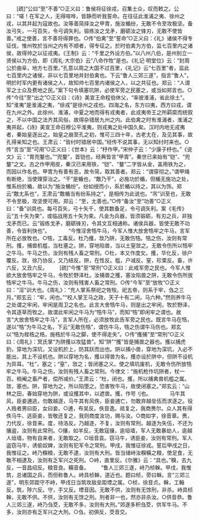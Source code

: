 <!-- { "loadSidebar": true } -->
　　[疏]“公曰”至“不善”○正义曰：鲁侯将征徐戎，召集士众，叹而敕之。公曰：“嗟！在军之人，无得喧哗，皆静而听我誓命。在往征此淮浦之夷、徐州之戎，以其并起为寇故也。汝等善简择汝之甲胄，施汝楯纷，无敢不令至攻极坚。备汝弓矢，一弓百矢，令弓调矢利。锻练汝之戈矛，磨砺汝之锋刃，无敢不使皆善。”戒之使善，言不善将得罪也。○传“伯禽”至“誓命”○正义曰：《礼》诸侯不得专征伐，惟州牧於当州之内有不顺者，得专征之。於时伯禽为方伯，监七百里内之诸侯，故得帅之以征戎夷。《王制》云：“千里之外设方伯。”以八州八伯，是州别立一贤侯以为方伯，即《周礼·大宗伯》云“八命作牧”是也。《礼记·明堂位》云：“封周公於曲阜，地方七百里。”孔意以周之大国不过百里，《礼记》云“七百里”者，监此七百里内之诸侯，非以七百里地并封伯禽也。下云“鲁人三郊三遂”，指言“鲁人”，明於时军内更有诸侯之人，故知帅七百里内诸侯之人，以之共征也。郑云：“人谓军之士众及费地之民。”案下句令填塞坑阱，必使军旁之民塞之，或当如郑言也。○传“今往”至“出之”○正义曰：《诗》美宣王命程伯休父，“率彼淮浦，省此徐土”。知“淮夷”是淮浦之夷，“徐戎”是徐州之戎也。四海之名，东方曰夷，西方曰戎，谓在九州之外。此徐州、淮浦，中夏之地而得有戎夷者，此戎夷帝王之所羁縻而统叙之，不以中国之法齐其风俗，故得杂错居九州之内。此伯禽之时有淮浦者，淮浦之夷并起，《诗》美宣王命召穆公平淮夷，则戎夷之处中国久矣。汉时内地无戎夷者，秦始皇逐出之。始皇之崩至孔之初，惟可三四十年，古老尢在，及见其事，故孔得亲知之也。王肃云：“皆纣时错居中国。”经传不说其事，无以知纣时来也。○传“言当”至“可用”○正义曰：《世本》云：“杼作甲。”宋仲子云：“少康子杼也。”《说文》云：“胄兜鍪也。”“兜鍪”，首铠也，经典皆言“甲胄”。秦世已来始有“铠”、“兜鍪”之文。古之作甲用皮，秦汉已来用铁，“铠”、“鍪”二字皆从金，盖用铁为之，而因以作名也。甲胄为有善有恶，故令简，取其善者。郑云：“谓穿彻之。”谓甲绳有断绝，当使理穿治之。“干”是楯也，“敿乃干”，必施功於楯，但楯无施功之处，惟系纷於楯，故以为“施汝楯纷”。纷如绶而小，系於楯以持之，其以为饰。郑云“敿尢系也”，王肃云“敿楯当有纷系持之”，是相传为此说也。“吊”训至也，无敢不令至极，攻坚使可用。郑云：“至，尢善也。”○传“备汝”至“功善”○正义曰：“备”训具也。每弓百矢，弓十矢千，使其数备足，令弓调矢利。案《毛传》云“五十矢为束”，或临战用五十矢为束。凡金为兵器，皆须锻砺，有刃之兵，非独戈矛而已。云“锻练戈矛，磨砺锋刃，令其文互相通称。诸侯兵器，皆使无敢不功善，令皆利快也”。
　
　　“今惟淫舍牿牛马，今军人惟大放舍牿牢之牛马，言军所在必放牧也。○牿，工毒反。杜乃擭，敜乃阱，无敢伤牿。牿之伤，汝则有常刑。擭，捕兽机槛，当杜塞之。阱，穿地陷兽，当以土窒敜之。无敢令伤所以牿牢之牛马。牛马之伤，汝则有残人畜之常刑。○杜，本又作度攵。擭，华化反，徐户覆反。敜，徐乃协反，又乃结反。阱，在性反。槛，户减反。窒，珍栗反。畜，许六反，又丑六反。 
　　[疏]“今惟”至“常刑”○正义曰：此戒军旁之民也。今军人惟欲大放舍牿牢之牛马，令牧於野泽杜。汝捕兽之擭，塞汝陷兽之阱，无敢令伤所放牿牢之牛马。牛马之伤，汝则有残害人畜之常刑。○传“今军”至“放牧”○正义曰：“淫”训大也。《周礼》：“充人掌系祭祀之牲牷。祀五帝，则系于牢，刍之三月。”郑玄云：“牢，闲也。”“校人掌王马之政，天子十有二闲，马六种。”然则养牛马之处谓之牢闲，牢闲是周卫之名也。此言大舍牿牛马，则是出之牢闲，牧於野泽，令其逐草而牧之。故谓此牢闲之牛马为“牿牛马”，而知“牿”即闲牢之谓也。故言“大放舍牿牢之牛马”，言军人所在，必须放牧此告军旁之民也。既言牛马在牿，遂以“牿”为牛马之名，下云“无敢伤牿”，谓伤牛马，牿之伤谓牛马伤也。郑玄以“牿为桎梏之梏，施梏於牛马之脚，使不得走失”。○传“擭捕”至“常刑”○正义曰：《周礼》：冥氏掌“为阱擭以攻猛兽”。知“阱”“擭”皆是捕兽之器也。擭以捕虎豹，穿地为深坑，又设机於上，防其跃而出也。阱以捕小兽，穿地为深坑，入必不能出，其上不设机也。阱以穿地为名，擭以得兽为名，擭亦设於阱中，但阱不设机为异耳。“杜”，塞之；“窒”，敜之；皆闭塞之义。使之填坑废机，无敢令伤所放牿牢之牛马。牛马之伤，汝则有残人畜之常刑。今律文：“施机枪作坑阱者，杖一百。梢阉之畜产者，偿所减价。”王肃云：“杜，闭也。擭，所以捕禽兽机槛之属。敜，塞也。阱，穿地为之，所以陷堕之。恐害牧牛马，故使闭塞之。”郑玄云：“山林之田，春始穿地为阱，或设擭其中，以遮兽。擭，作咢刂也。
　
　　马牛其风，臣妾逋逃，勿敢越逐，马牛其有风佚，臣妾逋亡，勿敢弃越垒伍而求逐之。役人贱者男曰臣，女曰妾。○逋，布吴反。佚音逸。祗复之，我商赉尔。众人其有得佚马牛、逃臣妾，皆敬还复之，我则商度汝功，赐与汝。○商如字，徐音章。赉，力代反，徐音来。度，待洛反。乃越逐，不复，汝则有常刑。越逐为失伍，不还为攘盗，汝则有此常刑。○攘，如羊反。无敢寇攘，逾垣墙，军人无敢暴劫人，逾越人垣墙，物有自来者，无敢取之。○垣音袁。窃马牛，诱臣妾，汝则有常刑。军人盗窃马牛，诱偷奴婢，汝则有犯军令之常刑。甲戌，我惟征徐戎。誓后甲戌之日，我惟征之。峙乃糗粮，无敢不逮，汝则有大刑。皆当储峙汝糗糒之粮，使足食，无敢不相逮及，汝则有乏军兴之死刑。○峙，直里反。《尔雅》云：“具也。”糗，去九反，一音昌绍反。粮音良。糒音备。 
　　“鲁人三郊三遂，峙乃桢榦。甲戌，我惟筑，总诸国之兵，而但称鲁人。峙具桢榦，道近也。题曰桢，旁曰榦。言“三郊三遂”，明东郊距守不峙，甲戌日当筑攻敌垒距堙之属。○桢，徐音贞。榦，工翰反。筑，陟六反。守，手又反。堙音因。无敢不供，汝则有无馀刑，非杀。峙具桢榦，无敢不供。不供，汝则有无馀之刑。刑者非一也，然亦非杀汝。○供音恭。鲁人三郊三遂，峙乃刍茭，无敢不多，汝则有大刑。”郊遂多积刍茭，供军牛马。不多，汝则亦有乏军兴之大刑。○刍，初俱反，茭音交。 
